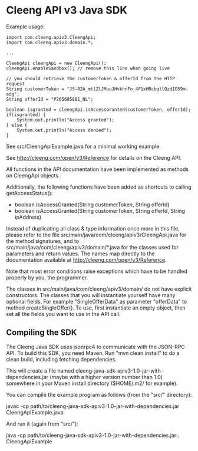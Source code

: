 Cleeng API v3 Java SDK
======================

Example usage:

	import com.cleeng.apiv3.CleengApi;
	import com.cleeng.apiv3.domain.*;

	...

	CleengApi cleengApi = new CleengApi();
	cleengApi.enableSandbox(); // remove this line when going live

	// you should retrieve the customerToken & offerId from the HTTP request
	String customerToken = "JS-82A_mtlZlJMuuJHvkhnFo_4F1xHRcbqllOzdIO59m-adg";
	String offerId = "P765685881_NL";

	boolean isgranted = cleengApi.isAccessGranted(customerToken, offerId);
	if(isgranted) {
		System.out.println("Access granted");
	} else {
		System.out.println("Access denied");
	}


See src/CleengApiExample.java for a minimal working example.

See http://cleeng.com/open/v3/Reference for details on the Cleeng API.

All functions in the API documentation have been implemented as methods
on CleengApi objects.

Additionally, the following functions have been added as shortcuts to calling
getAccessStatus():

- boolean isAccessGranted(String customerToken, String offerId)
- boolean isAccessGranted(String customerToken, String offerId, String ipAddress)

Instead of duplicating all class & type information
once more in this file, please refer to the file
src/main/java/com/cleeng/apiv3/CleengApi.java for the method signatures,
and to src/main/java/com/cleeng/apiv3/domain/*.java for the classes used
for parameters and return values.  The names map directly to the
documentation available at http://cleeng.com/open/v3/Reference.

Note that most error conditions raise exceptions which have to be
handled properly by you, the programmer.

The classes in src/main/java/com/cleeng/apiv3/domain/ do not have
explicit constructors.  The classes that you will instantiate yourself
have many optional fields.  For example "SingleOfferData" as parameter
"offerData" to method createSingleOffer().  To use, first instantiate
an empty object, then set all the fields you want to use in the API call.


## Compiling the SDK

The Cleeng Java SDK uses jsonrpc4 to communicate with the JSON-RPC API.
To build this SDK, you need Maven.  Run "mvn clean install" to do
a clean build, including fetching dependencies.

This will create a file named
cleeng-java-sdk-apiv3-1.0-jar-with-dependencies.jar (maybe with a
higher version number than 1.0) somewhere in your Maven install directory
($HOME/.m2/ for example).

You can compile the example program as follows (from the "src/" directory):

javac -cp path/to/cleeng-java-sdk-apiv3-1.0-jar-with-dependencies.jar CleengApiExample.java

And run it (again from "src/"):

java -cp path/to/cleeng-java-sdk-apiv3-1.0-jar-with-dependencies.jar:. CleengApiExample
